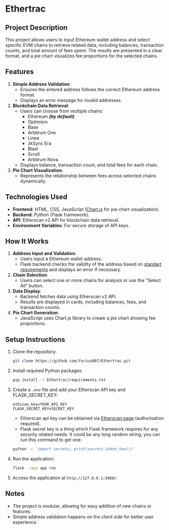 # Ethertrac

## Project Description
This project allows users to input Ethereum wallet address and select specific EVM chains to retrieve related data, including balances, transaction counts, and total amount of fees spent. The results are presented in a clear format, and a pie chart visualizes fee proportions for the selected chains.

## Features
1. **Simple Address Validation**:
   - Ensures the entered address follows the correct Ethereum address format.
   - Displays an error message for invalid addresses.
2. **Blockchain Data Retrieval**:
   - Users can choose from multiple chains:
     - Ethereum ***(by default)***
     - Optimism
     - Base
     - Arbitrum One
     - Linea
     - zkSync Era
     - Blast
     - Scroll
     - Arbitrum Nova
   - Displays balance, transaction count, and total fees for each chain.
3. **Pie Chart Visualization**:
   - Represents the relationship between fees across selected chains dynamically.

## Technologies Used
- **Frontend**: HTML, CSS, JavaScript ([Chart.js](https://www.chartjs.org/docs/latest/) for pie chart visualization).
- **Backend**: Python (Flask framework).
- **API**: Etherscan v2 API for blockchain data retrieval.
- **Environment Variables**: For secure storage of API keys.

## How It Works
1. **Address Input and Validation**:
   - Users input a Ethereum wallet address.
   - Flask backend checks the validity of the address based on [standart requirements](https://www.geeksforgeeks.org/ethereum-address-validation-using-regular-expressions/) and displays an error if necessary.
2. **Chain Selection**:
   - Users can select one or more chains for analysis or use the "Select All" button.
3. **Data Display**:
   - Backend fetches data using Etherscan v2 API.
   - Results are displayed in cards, including balances, fees, and transaction counts.
4. **Pie Chart Generation**:
   - JavaScript uses Chart.js library to create a pie chart showing fee proportions.

## Setup Instructions
1. Clone the repository:
   ```bash
   git clone https://github.com/Yurius007/Ethertrac.git
   ```
2. Install required Python packages:
   ```bash
   pip install -r Ethertrac/requirements.txt
   ```
3. Create a `.env` file and add your Etherscan API key and FLASK_SECRET_KEY:
   ```
   ethscan_key=YOUR_API_KEY
   FLASK_SECRET_KEY=SECRET_KEY
   ```
   - Etherscan api key can be obtained via [Etherscan page](https://etherscan.io/apis) (authorisation required).
   - Flask secret key is a thing which Flask framework requires for any security related needs. It could be any long random string, you can run this command to get one:
   ```bash
   python -c 'import secrets; print(secrets.token_hex())'
   ```
5. Run the application:
   ```bash
   flask --app app run
   ```
6. Access the application at `http://127.0.0.1:5000/`.

## Notes
- The project is modular, allowing for easy addition of new chains or features.
- Simple address validation happens on the client side for better user experience.
